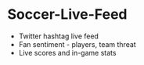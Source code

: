# Soccer-Live-Feed

- Twitter hashtag live feed
- Fan sentiment - players, team threat
- Live scores and in-game stats
